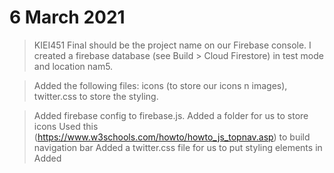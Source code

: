 # 6 March 2021
> KIEI451 Final should be the project name on our Firebase console.
> I created a firebase database (see Build > Cloud Firestore) in test mode and location nam5.

> Added the following files: icons (to store our icons n images), twitter.css to store the styling.

> Added firebase config to firebase.js.
> Added a folder for us to store icons
> Used this (https://www.w3schools.com/howto/howto_js_topnav.asp) to build navigation bar 
> Added a twitter.css file for us to put styling elements in
> Added
